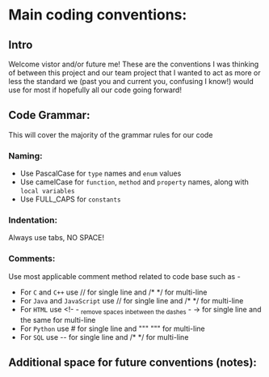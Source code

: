 # Main coding conventions:

## Intro
Welcome vistor and/or future me! These are the conventions I was thinking of between this project and our team project that I wanted to act as more or less the standard we (past you and current you, confusing I know!) would use for most if hopefully all our code going forward!

## Code Grammar:
This will cover the majority of the grammar rules for our code

### Naming:
- Use PascalCase for `type` names and `enum` values
- Use camelCase for `function`, `method` and `property` names, along with `local variables`
- Use FULL_CAPS for `constants`

### Indentation:
Always use tabs, NO SPACE!

### Comments:
Use most applicable comment method related to code base such as -
- For `C` and `C++` use // for single line and /* */ for multi-line
- For `Java` and `JavaScript` use // for single line and /* */ for multi-line
- For `HTML` use <!- - <sub>remove spaces inbetween the dashes</sub> - -> for single line and the same for multi-line
- For `Python` use # for single line and """ """ for multi-line
- For `SQL` use -- for single line and /* */ for multi-line

## Additional space for future conventions (notes):
